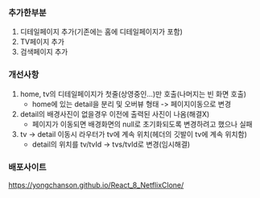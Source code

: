 ### 추가한부분

1. 디테일페이지 추가(기존에는 홈에 디테일페이지가 포함)
2. TV페이지 추가
3. 검색페이지 추가

### 개선사항

1. home, tv의 디테일페이지가 첫줄(상영중인...)만 호출(나머지는 빈 화면 호출)
   - home에 있는 detail을 분리 및 오버뷰 형태 -> 페이지이동으로 변경
2. detail의 배경사진이 없을경우 이전에 출력된 사진이 나옴(해결X)
   - 페이지가 이동되면 배경화면의 null로 초기화되도록 변경하려고 했으나 실패
3. tv -> detail 이동시 라우터가 tv에 계속 위치(헤더의 깃발이 tv에 계속 위치함)
   - detail의 위치를 tv/tvId -> tvs/tvId로 변경(임시해결)

### 배포사이트

https://yongchanson.github.io/React_8_NetflixClone/
